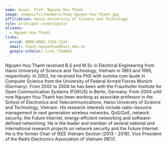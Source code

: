 ```yaml
---
name: Assoc. Prof. Nguyen Huu Thanh
image: images/fil/members/thay-nguyen-huu-thanh.jpg
affiliation: Hanoi University of Science and Technology
role: principal-investigator
aliases:
  - Nguyen Huu Thanh
links:
  orcid: 0000-0002-7354-1524 
  email: thanh.nguyenhuu@hust.edu.vn
  google-scholar: Lcnk_lYAAAAJ
---
```


Nguyen Huu Thanh received B.S and M.Sc in Electrical Engineering from Hanoi University of Science and Technology, Vietnam in 1993 and 1995, respectively. In 2002, he received his PhD with summa cum laude in Computer Science from the University of Federal Armed Forces Munich (Germany). From 2002 to 2004 he has been with the Fraunhofer Institute for Open Communication Systems (FOKUS) in Berlin, Germany. From 2004 until now Nguyen Huu Thanh has been working as associate professor in the School of Electronics and Telecommunications, Hanoi University of Science and Technology, Vietnam. His research interests include radio resource management in next generation wireless networks, QoS/QoE, network security, the Future Internet, energy-efficient networking and software-defined networking. He is the leader and member of several national and international research projects on network security and the Future Internet. He is the former Chair of IEEE Vietnam Section (2013 - 2018), Vice President of the Radio Electronics Association of Vietnam (REV).

